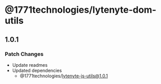 # @1771technologies/lytenyte-dom-utils

## 1.0.1

### Patch Changes

- Update readmes
- Updated dependencies
  - @1771technologies/lytenyte-js-utils@1.0.1

